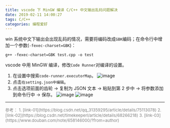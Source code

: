 ```yaml
---
title: vscode 下 MinGW 编译 C/C++ 中文输出乱码问题解决
date: 2019-02-11 14:00:27
tags: C/C++
categories: 编程爱好
---
```


win 系统中文下输出会出现乱码的情况，需要将编码改成`GBK`编码；在命令行中增加一个参数(`-fexec-charset=GBK`)：
<!--more-->

```
g++ -fexec-charset=GBK test.cpp -o test
```

vscode 中用 MinGW 编译，修改`Code Runner`对编译的设置。


1. 在设置中搜索`code-runner.executorMap`。
![image](https://ws3.sinaimg.cn/large/006mcMYXgy1g02gem98e0j30n307nt91.jpg)
2. 点击`在setting.json中编辑`。
3. 点击选项前面的齿轮 -> 复制为 JSON 文本 -> 粘贴到第 2 步中 -> 将参数添加到命令行中 -> 保存。
![image](https://wx4.sinaimg.cn/large/006mcMYXgy1g02gh6pqq4j30md06odg2.jpg)
![image](https://ws2.sinaimg.cn/large/006mcMYXgy1g02gizvu7tj30ti0jdjtq.jpg)

---
<font size=2 color="gray">
参考：   
1. [link-01](https://blog.csdn.net/qq_31359295/article/details/75113078)
2. [link-02](https://blog.csdn.net/timekeeperl/article/details/68266218)
3. [link-03](https://www.douban.com/note/658146000/?from=author)
</font>